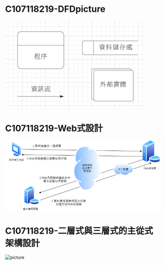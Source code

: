 # C107118219-DFDpicture
![picture](1604036209244.jpg "DFDp")

# C107118219-Web式設計
![picture](UntitledDiagram.png "Webp")

# C107118219-二層式與三層式的主從式架構設計
![picture](23333333.jpd "update23333333")
